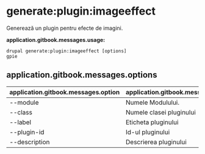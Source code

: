 # generate:plugin:imageeffect
Generează un plugin pentru efecte de imagini.

**application.gitbook.messages.usage:**
```
drupal generate:plugin:imageeffect [options]
gpie
```

## application.gitbook.messages.options
application.gitbook.messages.option | application.gitbook.messages.details
-------|-------------
--module | Numele Modulului.
--class | Numele clasei pluginului
--label | Eticheta pluginului
--plugin-id | Id-ul pluginului
--description | Descrierea pluginului
